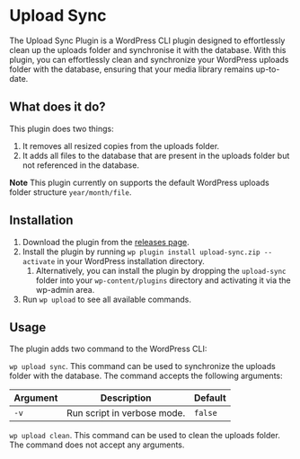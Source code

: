 # Upload Sync
The Upload Sync Plugin is a WordPress CLI plugin designed to effortlessly clean up the uploads folder and synchronise it with the database. With this plugin, you can effortlessly clean and synchronize your WordPress uploads folder with the database, ensuring that your media library remains up-to-date.

## What does it do?
This plugin does two things:
1. It removes all resized copies from the uploads folder.
2. It adds all files to the database that are present in the uploads folder but not referenced in the database.

**Note**
This plugin currently on supports the default WordPress uploads folder structure `year/month/file`. 

## Installation
1. Download the plugin from the [releases page](https://github.com/jorenrothman/upload-sync/releases).
2. Install the plugin by running `wp plugin install upload-sync.zip --activate` in your WordPress installation directory.
   1. Alternatively, you can install the plugin by dropping the `upload-sync` folder into your `wp-content/plugins` directory and activating it via the wp-admin area.
3. Run `wp upload` to see all available commands.

## Usage
The plugin adds two command to the WordPress CLI: 

`wp upload sync`. This command can be used to synchronize the uploads folder with the database. The command accepts the following arguments:

| Argument | Description                 | Default |
| -------- | --------------------------- | ------- |
| `-v`     | Run script in verbose mode. | `false` |


`wp upload clean`. This command can be used to clean the uploads folder. The command does not accept any arguments.




